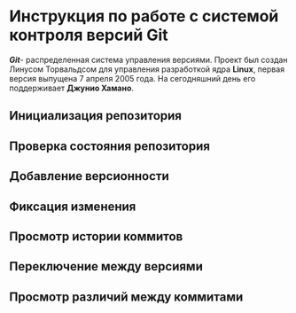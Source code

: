 # **Инструкция по работе с системой контроля версий Git**

**_Git_**- распределенная система управления версиями. Проект был создан Линусом Торвальдсом для управления разработкой ядра **Linux**, первая версия выпущена 7 апреля 2005 года. На сегодняшний день его поддерживает __Джунио Хамано__.

## Инициализация репозитория

## Проверка состояния репозитория

## Добавление версионности

## Фиксация изменения

## Просмотр истории коммитов

## Переключение между версиями

## Просмотр различий между коммитами